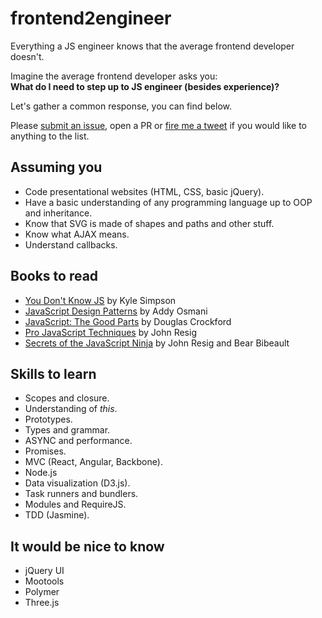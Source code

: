 # frontend2engineer
Everything a JS engineer knows that the average frontend developer doesn't.

Imagine the average frontend developer asks you:  
__What do I need to step up to JS engineer (besides experience)?__

Let's gather a common response, you can find below.

Please [submit an issue](https://github.com/jaicab/frontend2engineer/issues/new), open a PR or [fire me a tweet](https://twitter.com/jaicab_) if you would like to anything to the list.

## Assuming you

- Code presentational websites (HTML, CSS, basic jQuery).
- Have a basic understanding of any programming language up to OOP and inheritance.
- Know that SVG is made of shapes and paths and other stuff.
- Know what AJAX means.
- Understand callbacks.

## Books to read

- [You Don't Know JS](https://github.com/getify/You-Dont-Know-JS) by Kyle Simpson
- [JavaScript Design Patterns](https://addyosmani.com/resources/essentialjsdesignpatterns/book/) by Addy Osmani
- [JavaScript: The Good Parts](http://shop.oreilly.com/product/9780596517748.do) by Douglas Crockford
- [Pro JavaScript Techniques](http://www.apress.com/9781590597279) by John Resig
- [Secrets of the JavaScript Ninja](https://www.manning.com/books/secrets-of-the-javascript-ninja) by John Resig and Bear Bibeault

## Skills to learn

- Scopes and closure.
- Understanding of _this_.
- Prototypes.
- Types and grammar.
- ASYNC and performance.
- Promises.
- MVC (React, Angular, Backbone).
- Node.js
- Data visualization (D3.js).
- Task runners and bundlers.
- Modules and RequireJS.
- TDD (Jasmine).

## It would be nice to know

- jQuery UI
- Mootools
- Polymer
- Three.js